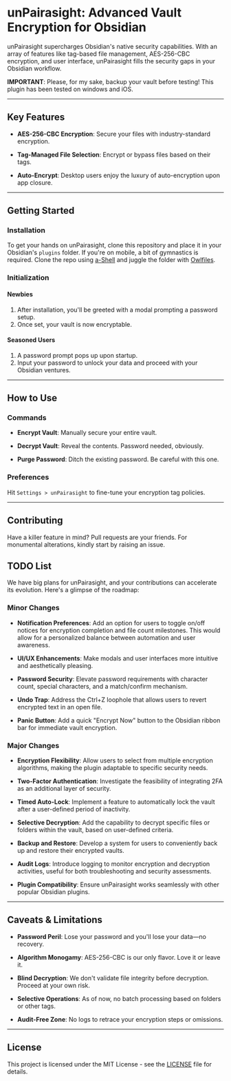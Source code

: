 # unPairasight: Advanced Vault Encryption for Obsidian

unPairasight supercharges Obsidian's native security capabilities. With an array of features like tag-based file management, AES-256-CBC encryption, and user interface, unPairasight fills the security gaps in your Obsidian workflow.

**IMPORTANT**: Please, for my sake, backup your vault before testing! This plugin has been tested on windows and iOS.

---

## Key Features

- **AES-256-CBC Encryption**: Secure your files with industry-standard encryption.
    
- **Tag-Managed File Selection**: Encrypt or bypass files based on their tags.
    
- **Auto-Encrypt**: Desktop users enjoy the luxury of auto-encryption upon app closure.
    

---

## Getting Started

### Installation

To get your hands on unPairasight, clone this repository and place it in your Obsidian's `plugins` folder. If you're on mobile, a bit of gymnastics is required. Clone the repo using [a-Shell](https://apps.apple.com/us/app/a-shell/id1473805438) and juggle the folder with [Owlfiles](https://apps.apple.com/us/app/owlfiles-file-manager/id510282524).

### Initialization

#### Newbies

1. After installation, you'll be greeted with a modal prompting a password setup.
2. Once set, your vault is now encryptable.

#### Seasoned Users

1. A password prompt pops up upon startup.
2. Input your password to unlock your data and proceed with your Obsidian ventures.

---

## How to Use

### Commands

- **Encrypt Vault**: Manually secure your entire vault.
    
- **Decrypt Vault**: Reveal the contents. Password needed, obviously.
    
- **Purge Password**: Ditch the existing password. Be careful with this one.
    

### Preferences

Hit `Settings > unPairasight` to fine-tune your encryption tag policies.

---

## Contributing

Have a killer feature in mind? Pull requests are your friends. For monumental alterations, kindly start by raising an issue.

## TODO List

We have big plans for unPairasight, and your contributions can accelerate its evolution. Here's a glimpse of the roadmap:

### Minor Changes

- **Notification Preferences**: Add an option for users to toggle on/off notices for encryption completion and file count milestones. This would allow for a personalized balance between automation and user awareness.

- **UI/UX Enhancements**: Make modals and user interfaces more intuitive and aesthetically pleasing.
    
- **Password Security**: Elevate password requirements with character count, special characters, and a match/confirm mechanism.
    
- **Undo Trap**: Address the Ctrl+Z loophole that allows users to revert encrypted text in an open file.
    
- **Panic Button**: Add a quick "Encrypt Now" button to the Obsidian ribbon bar for immediate vault encryption.

### Major Changes

- **Encryption Flexibility**: Allow users to select from multiple encryption algorithms, making the plugin adaptable to specific security needs.
    
- **Two-Factor Authentication**: Investigate the feasibility of integrating 2FA as an additional layer of security.
    
- **Timed Auto-Lock**: Implement a feature to automatically lock the vault after a user-defined period of inactivity.
    
- **Selective Decryption**: Add the capability to decrypt specific files or folders within the vault, based on user-defined criteria.
    
- **Backup and Restore**: Develop a system for users to conveniently back up and restore their encrypted vaults.
    
- **Audit Logs**: Introduce logging to monitor encryption and decryption activities, useful for both troubleshooting and security assessments.
    
- **Plugin Compatibility**: Ensure unPairasight works seamlessly with other popular Obsidian plugins.
    

---

## Caveats & Limitations

- **Password Peril**: Lose your password and you'll lose your data—no recovery.
    
- **Algorithm Monogamy**: AES-256-CBC is our only flavor. Love it or leave it.
    
- **Blind Decryption**: We don't validate file integrity before decryption. Proceed at your own risk.
    
- **Selective Operations**: As of now, no batch processing based on folders or other tags.
    
- **Audit-Free Zone**: No logs to retrace your encryption steps or omissions.

---

## License

This project is licensed under the MIT License - see the [LICENSE](LICENSE.txt) file for details.
